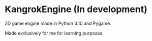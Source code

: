 
# KangrokEngine (In development)

2D game engine made in Python 3.10 and Pygame.

Made exclusively for me for learning purposes.
